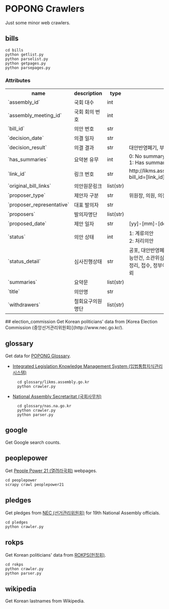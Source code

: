 # POPONG Crawlers

Just some minor web crawlers.

## bills

    cd bills
    python getlist.py
    python parselist.py
    python getpages.py
    python parsepages.py

### Attributes
<table>
<tr>
    <th>name</th>
    <th>description</th>
    <th>type</th>
    <th>values</th>
</tr>
<tr>
    <td>`assembly_id`</td>
    <td>국회 대수</td>
    <td>int</td>
    <td></td>
</tr>
<tr>
    <td>`assembly_meeting_id`</td>
    <td>국회 회의 번호</td>
    <td>int</td>
    <td></td>
</tr>
<tr>
    <td>`bill_id`</td>
    <td>의안 번호</td>
    <td>str</td>
    <td></td>
</tr>
<tr>
    <td>`decision_date`</td>
    <td>의결 일자</td>
    <td>str</td>
    <td></td>
</tr>
<tr>
    <td>`decision_result`</td>
    <td>의결 결과</td>
    <td>str</td>
    <td>대안반영폐기, 부결, 수정가결, 원안가결, 철회, 폐기</td>
</tr>
<tr>
    <td>`has_summaries`</td>
    <td>요약본 유무</td>
    <td>int</td>
    <td>
    0: No summary<br>
    1: Has summary
    </td>
</tr>
<tr>
    <td>`link_id`</td>
    <td>링크 번호</td>
    <td>str</td>
    <td>http://likms.assembly.go.kr/bill/jsp/BillDetail.jsp?bill_id=[link_id]</td>
</tr>
<tr>
    <td>`original_bill_links`</td>
    <td>의안원문링크</td>
    <td>list(str)</td>
    <td></td>
</tr>
<tr>
    <td>`proposer_type`</td>
    <td>제안자 구분</td>
    <td>str</td>
    <td>위원장, 의원, 의장, 정부, 기타</td>
</tr>
<tr>
    <td>`proposer_representative`</td>
    <td>대표 발의자</td>
    <td>str</td>
    <td></td>
</tr>
<tr>
    <td>`proposers`</td>
    <td>발의자명단</td>
    <td>list(str)</td>
    <td></td>
</tr>
<tr>
    <td>`proposed_date`</td>
    <td>제안 일자</td>
    <td>str</td>
    <td>[yy]-[mm]-[dd]</td>
</tr>
<tr>
    <td>`status`</td>
    <td>의안 상태</td>
    <td>int</td>
    <td>
        1: 계류의안<br>
        2: 처리의안
    </td>
</tr>
<tr>
    <td>`status_detail`</td>
    <td>심사진행상태</td>
    <td>str</td>
    <td>공포, 대안반영폐기, 본회의불부의, 본회의의결, 부의가능안건, 소관위심사, 소관위심사보고, 소관위접수, 의안정리, 접수, 정부이송, 철회, 체계자구심사, 체계자구의뢰</td>
</tr>
<tr>
    <td>`summaries`</td>
    <td>요약문</td>
    <td>list(str)</td>
    <td></td>
</tr>
<tr>
    <td>`title`</td>
    <td>의안명</td>
    <td>str</td>
    <td></td>
</tr>
<tr>
    <td>`withdrawers`</td>
    <td>철회요구의원 명단</td>
    <td>list(str)</td>
    <td></td>
</tr>


</table>
## election_commission
Get Korean politicians' data from [Korea Election Commission (중앙선거관리위원회)](http://www.nec.go.kr/).

## glossary
Get data for [POPONG Glossary](http://popong.com/glossary).

- [Integrated Legislation Knowledge Management System (입법통합지식관리시스템)](http://likms.assembly.go.kr/)

        cd glossary/likms.assembly.go.kr
        python crawler.py

- [National Assembly Secretaritat (국회사무처)](http://http://nas.na.go.kr/)

        cd glossary/nas.na.go.kr
        python crawler.py
        python parser.py

## google
Get Google search counts.

## peoplepower
Get [People Power 21 (열려라국회)](http://www.nec.go.kr/) webpages.

    cd peoplepower
    scrapy crawl peoplepower21

## pledges
Get pledges from [NEC (선거관리위원회)](http://info.nec.go.kr/electioninfo/electionInfo_report.xhtml?electionId=0020120411&requestURI=%2Felectioninfo%2F0020120411%2Fep%2Fepei01.jsp&topMenuId=EP&secondMenuId=EPEI01&menuId=&statementId=EPEI01_%232&electionCode=2&cityCode=0&proportionalRepresentationCode=0&x=17&y=11) for 19th National Assembly officials.

    cd pledges
    python crawler.py

## rokps
Get Korean politicians' data from [ROKPS(헌정회)](http://www.rokps.or.kr).

    cd rokps
    python crawler.py
    python parser.py

## wikipedia
Get Korean lastnames from Wikipedia.
